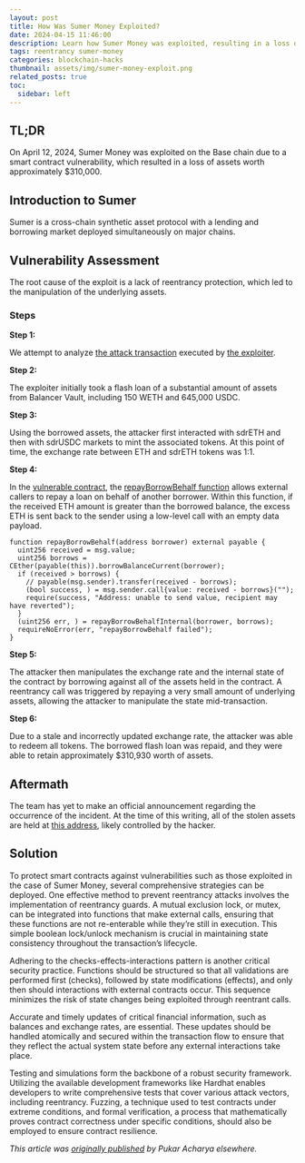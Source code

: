 ```yaml
---
layout: post
title: How Was Sumer Money Exploited?
date: 2024-04-15 11:46:00
description: Learn how Sumer Money was exploited, resulting in a loss of assets worth $310,000.
tags: reentrancy sumer-money
categories: blockchain-hacks
thumbnail: assets/img/sumer-money-exploit.png
related_posts: true
toc:
  sidebar: left
---
```


## TL;DR

On April 12, 2024, Sumer Money was exploited on the Base chain due to a smart contract vulnerability, which resulted in a loss of assets worth approximately $310,000.

## Introduction to Sumer

Sumer is a cross-chain synthetic asset protocol with a lending and borrowing market deployed simultaneously on major chains.

## Vulnerability Assessment

The root cause of the exploit is a lack of reentrancy protection, which led to the manipulation of the underlying assets.

### Steps

**Step 1:**

We attempt to analyze [the attack transaction](https://basescan.org/tx/0x619c44af9fedb8f5feea2dcae1da94b6d7e5e0e7f4f4a99352b6c4f5e43a4661) executed by [the exploiter](https://basescan.org/address/0xbb344544ad328b5492397e967fe81737855e7e77).

**Step 2:**

The exploiter initially took a flash loan of a substantial amount of assets from Balancer Vault, including 150 WETH and 645,000 USDC.

**Step 3:**

Using the borrowed assets, the attacker first interacted with sdrETH and then with sdrUSDC markets to mint the associated tokens. At this point of time, the exchange rate between ETH and sdrETH tokens was 1:1.

**Step 4:**

In the [vulnerable contract](https://basescan.org/address/0x23811c17bac40500decd5fb92d4feb972ae1e607#code), the [repayBorrowBehalf function](https://basescan.org/address/0x23811c17bac40500decd5fb92d4feb972ae1e607#code#F5#L106) allows external callers to repay a loan on behalf of another borrower. Within this function, if the received ETH amount is greater than the borrowed balance, the excess ETH is sent back to the sender using a low-level call with an empty data payload.

```solidity
function repayBorrowBehalf(address borrower) external payable {
  uint256 received = msg.value;
  uint256 borrows = CEther(payable(this)).borrowBalanceCurrent(borrower);
  if (received > borrows) {
    // payable(msg.sender).transfer(received - borrows);
    (bool success, ) = msg.sender.call{value: received - borrows}("");
    require(success, "Address: unable to send value, recipient may have reverted");
  }
  (uint256 err, ) = repayBorrowBehalfInternal(borrower, borrows);
  requireNoError(err, "repayBorrowBehalf failed");
}
```

**Step 5:**

The attacker then manipulates the exchange rate and the internal state of the contract by borrowing against all of the assets held in the contract. A reentrancy call was triggered by repaying a very small amount of underlying assets, allowing the attacker to manipulate the state mid-transaction.

**Step 6:**

Due to a stale and incorrectly updated exchange rate, the attacker was able to redeem all tokens. The borrowed flash loan was repaid, and they were able to retain approximately $310,930 worth of assets.

## Aftermath

The team has yet to make an official announcement regarding the occurrence of the incident. At the time of this writing, all of the stolen assets are held at [this address](https://debank.com/profile/0xbB344544Ad328b5492397E967Fe81737855e7e77), likely controlled by the hacker.

## Solution

To protect smart contracts against vulnerabilities such as those exploited in the case of Sumer Money, several comprehensive strategies can be deployed. One effective method to prevent reentrancy attacks involves the implementation of reentrancy guards. A mutual exclusion lock, or mutex, can be integrated into functions that make external calls, ensuring that these functions are not re-enterable while they’re still in execution. This simple boolean lock/unlock mechanism is crucial in maintaining state consistency throughout the transaction’s lifecycle.

Adhering to the checks-effects-interactions pattern is another critical security practice. Functions should be structured so that all validations are performed first (checks), followed by state modifications (effects), and only then should interactions with external contracts occur. This sequence minimizes the risk of state changes being exploited through reentrant calls.

Accurate and timely updates of critical financial information, such as balances and exchange rates, are essential. These updates should be handled atomically and secured within the transaction flow to ensure that they reflect the actual system state before any external interactions take place.

Testing and simulations form the backbone of a robust security framework. Utilizing the available development frameworks like Hardhat enables developers to write comprehensive tests that cover various attack vectors, including reentrancy. Fuzzing, a technique used to test contracts under extreme conditions, and formal verification, a process that mathematically proves contract correctness under specific conditions, should also be employed to ensure contract resilience.

_This article was [originally published](https://medium.com/p/2c114ebffaa8) by Pukar Acharya elsewhere._
